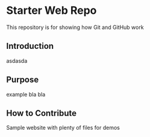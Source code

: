 # Starter Web Repo

This repository is for showing how Git and GitHub work
## Introduction
asdasda
## Purpose
example
bla bla

## How to Contribute
Sample website with plenty of files for demos